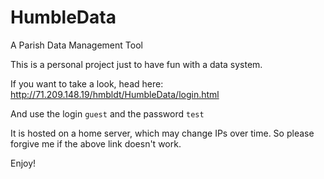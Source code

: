# HumbleData
A Parish Data Management Tool

This is a personal project just to have fun with a data system.

If you want to take a look, head here: http://71.209.148.19/hmbldt/HumbleData/login.html

And use the login `guest` and the password `test` 

It is hosted on a home server, which may change IPs over time. So please forgive me if the above link doesn't work.

Enjoy!
